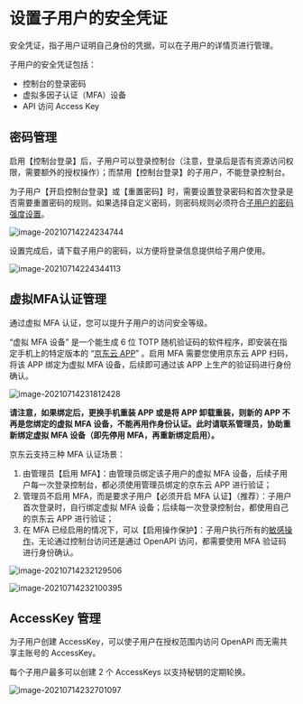 # 设置子用户的安全凭证

安全凭证，指子用户证明自己身份的凭据，可以在子用户的详情页进行管理。

子用户的安全凭证包括：

- 控制台的登录密码
- 虚拟多因子认证（MFA）设备
- API 访问 Access Key

## 密码管理

启用【控制台登录】后，子用户可以登录控制台（注意，登录后是否有资源访问权限，需要额外的授权操作）；而禁用【控制台登录】的子用户，不能登录控制台。

为子用户【开启控制台登录】或【重置密码】时，需要设置登录密码和首次登录是否需要重置密码的规则。如果选择自定义密码，则密码规则必须符合[子用户的密码强度设置]()。

![image-20210714224234744](C:\Users\xialiwen\AppData\Roaming\Typora\typora-user-images\image-20210714224234744.png)

设置完成后，请下载子用户的密码，以方便将登录信息提供给子用户使用。

![image-20210714224344113](C:\Users\xialiwen\AppData\Roaming\Typora\typora-user-images\image-20210714224344113.png)

## 虚拟MFA认证管理

通过虚拟 MFA 认证，您可以提升子用户的访问安全等级。

“虚拟 MFA 设备” 是一个能生成 6 位 TOTP 随机验证码的软件程序，即安装在指定手机上的特定版本的 “[京东云 APP](https://console.jdcloud.com/download)” 。启用 MFA 需要您使用京东云 APP 扫码，将该 APP 绑定为虚拟 MFA 设备，后续即可通过该 APP 上生产的验证码进行身份确认。

![image-20210714231812428](C:\Users\xialiwen\AppData\Roaming\Typora\typora-user-images\image-20210714231812428.png)

**请注意，如果绑定后，更换手机重装 APP 或是将 APP 卸载重装，则新的 APP 不再是您绑定的虚拟 MFA 设备，不能再用作身份认证。此时请联系管理员，协助重新绑定虚拟 MFA 设备（即先停用 MFA，再重新绑定启用）。**

京东云支持三种 MFA 认证场景：

1. 由管理员【启用 MFA】：由管理员绑定该子用户的虚拟 MFA 设备，后续子用户每一次登录控制台，都必须使用管理员绑定的京东云 APP 进行验证；
2. 管理员不启用 MFA，而是要求子用户【必须开启 MFA 认证】（推荐）：子用户首次登录时，自行绑定虚拟 MFA 设备；后续每一次登录控制台，都使用自己的京东云 APP 进行验证；
3. 在 MFA 已经启用的情况下，可以【启用操作保护】：子用户执行所有的[敏感操作](../../../../../documentation/User-Service/Security-Operation-Protection/Introduction/Support-Services.md)，无论通过控制台访问还是通过 OpenAPI 访问，都需要使用 MFA 验证码进行身份确认。

![image-20210714232129506](C:\Users\xialiwen\AppData\Roaming\Typora\typora-user-images\image-20210714232129506.png)

![image-20210714232100395](C:\Users\xialiwen\AppData\Roaming\Typora\typora-user-images\image-20210714232100395.png)

## AccessKey 管理

为子用户创建 AccessKey，可以使子用户在授权范围内访问 OpenAPI 而无需共享主账号的 AccessKey。

每个子用户最多可以创建 2 个 AccessKeys 以支持秘钥的定期轮换。

![image-20210714232701097](C:\Users\xialiwen\AppData\Roaming\Typora\typora-user-images\image-20210714232701097.png)
